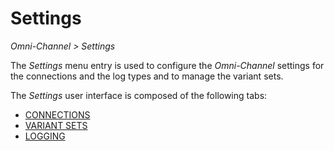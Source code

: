 # Settings

*Omni-Channel > Settings*

The *Settings* menu entry is used to configure the *Omni-Channel* settings for the connections and the log types and to manage the variant sets.

The *Settings* user interface is composed of the following tabs:
  - [CONNECTIONS](./07a_Connections.md)
  - [VARIANT SETS](./07b_VariantSets.md)
  - [LOGGING](./07c_Logging.md)